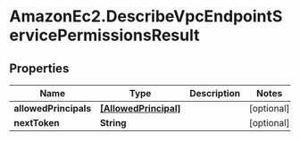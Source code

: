 # AmazonEc2.DescribeVpcEndpointServicePermissionsResult

## Properties

Name | Type | Description | Notes
------------ | ------------- | ------------- | -------------
**allowedPrincipals** | [**[AllowedPrincipal]**](AllowedPrincipal.md) |  | [optional] 
**nextToken** | **String** |  | [optional] 


